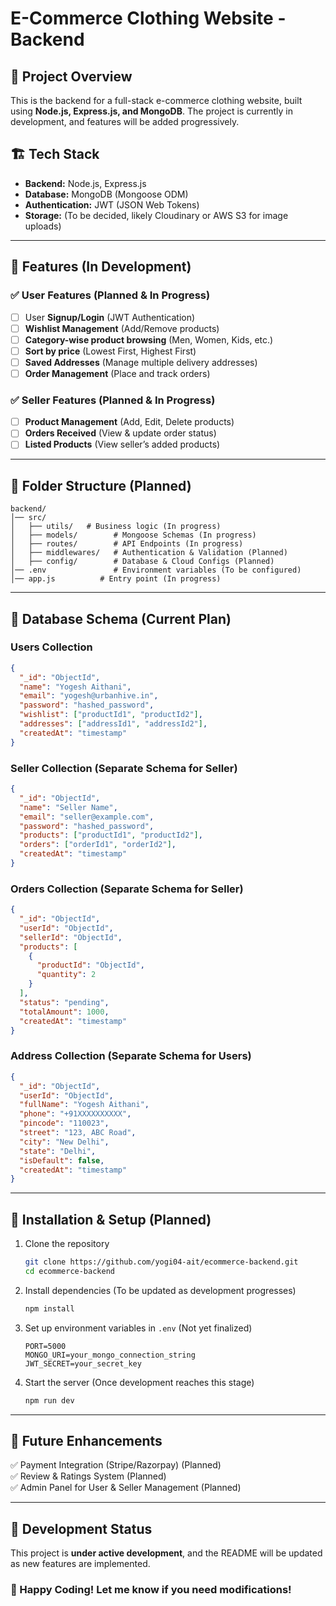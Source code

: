 # E-Commerce Clothing Website - Backend

## 📌 Project Overview

This is the backend for a full-stack e-commerce clothing website, built using **Node.js, Express.js, and MongoDB**. The project is currently in development, and features will be added progressively.

## 🏗️ Tech Stack

- **Backend:** Node.js, Express.js
- **Database:** MongoDB (Mongoose ODM)
- **Authentication:** JWT (JSON Web Tokens)
- **Storage:** (To be decided, likely Cloudinary or AWS S3 for image uploads)

---

## 🚀 Features (In Development)

### ✅ User Features (Planned & In Progress)

- [ ] User **Signup/Login** (JWT Authentication)
- [ ] **Wishlist Management** (Add/Remove products)
- [ ] **Category-wise product browsing** (Men, Women, Kids, etc.)
- [ ] **Sort by price** (Lowest First, Highest First)
- [ ] **Saved Addresses** (Manage multiple delivery addresses)
- [ ] **Order Management** (Place and track orders)

### ✅ Seller Features (Planned & In Progress)

- [ ] **Product Management** (Add, Edit, Delete products)
- [ ] **Orders Received** (View & update order status)
- [ ] **Listed Products** (View seller’s added products)

---

## 📂 Folder Structure (Planned)

```
backend/
│── src/
│   ├── utils/   # Business logic (In progress)
│   ├── models/        # Mongoose Schemas (In progress)
│   ├── routes/        # API Endpoints (In progress)
│   ├── middlewares/   # Authentication & Validation (Planned)
│   ├── config/        # Database & Cloud Configs (Planned)
│── .env               # Environment variables (To be configured)
│── app.js          # Entry point (In progress)
```

---

## 📌 Database Schema (Current Plan)

### **Users Collection**

```json
{
  "_id": "ObjectId",
  "name": "Yogesh Aithani",
  "email": "yogesh@urbanhive.in",
  "password": "hashed_password",
  "wishlist": ["productId1", "productId2"],
  "addresses": ["addressId1", "addressId2"],
  "createdAt": "timestamp"
}
```

### **Seller Collection** (Separate Schema for Seller)

```json
{
  "_id": "ObjectId",
  "name": "Seller Name",
  "email": "seller@example.com",
  "password": "hashed_password",
  "products": ["productId1", "productId2"],
  "orders": ["orderId1", "orderId2"],
  "createdAt": "timestamp"
}
```

### **Orders Collection** (Separate Schema for Seller)

```json
{
  "_id": "ObjectId",
  "userId": "ObjectId",
  "sellerId": "ObjectId",
  "products": [
    {
      "productId": "ObjectId",
      "quantity": 2
    }
  ],
  "status": "pending",
  "totalAmount": 1000,
  "createdAt": "timestamp"
}
```

### **Address Collection** (Separate Schema for Users)

```json
{
  "_id": "ObjectId",
  "userId": "ObjectId",
  "fullName": "Yogesh Aithani",
  "phone": "+91XXXXXXXXXX",
  "pincode": "110023",
  "street": "123, ABC Road",
  "city": "New Delhi",
  "state": "Delhi",
  "isDefault": false,
  "createdAt": "timestamp"
}
```

---

## 🔧 Installation & Setup (Planned)

1. Clone the repository
   ```sh
   git clone https://github.com/yogi04-ait/ecommerce-backend.git
   cd ecommerce-backend
   ```
2. Install dependencies (To be updated as development progresses)
   ```sh
   npm install
   ```
3. Set up environment variables in `.env` (Not yet finalized)
   ```env
   PORT=5000
   MONGO_URI=your_mongo_connection_string
   JWT_SECRET=your_secret_key
   ```
4. Start the server (Once development reaches this stage)
   ```sh
   npm run dev
   ```

---

## 📌 Future Enhancements

✅ Payment Integration (Stripe/Razorpay) (Planned)  
✅ Review & Ratings System (Planned)  
✅ Admin Panel for User & Seller Management (Planned)

---

## 🚧 Development Status

This project is **under active development**, and the README will be updated as new features are implemented.

### 🚀 Happy Coding! Let me know if you need modifications!

